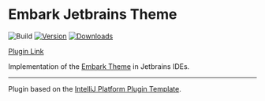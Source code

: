 # Embark Jetbrains Theme

![Build](https://github.com/zeke8402/intellij_serenade/workflows/Build/badge.svg)
[![Version](https://img.shields.io/jetbrains/plugin/v/16227.svg)](https://plugins.jetbrains.com/plugin/16227)
[![Downloads](https://img.shields.io/jetbrains/plugin/d/16227.svg)](https://plugins.jetbrains.com/plugin/16227)

[Plugin Link](https://plugins.jetbrains.com/plugin/16227-serenade-theme)

<!-- Plugin description -->
Implementation of the [Embark Theme](https://github.com/embark-theme) in Jetbrains IDEs.
<!-- Plugin description end -->

---
Plugin based on the [IntelliJ Platform Plugin Template][template].  

[template]: https://github.com/JetBrains/intellij-platform-plugin-template
